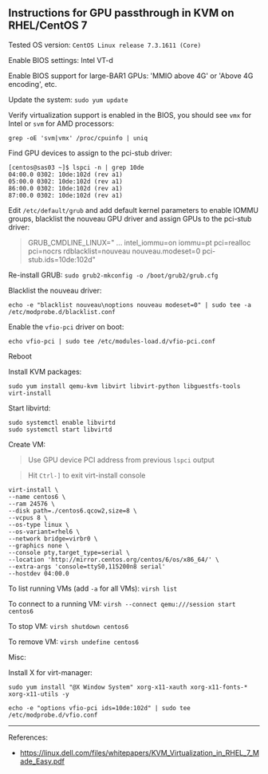 
## Instructions for GPU passthrough in KVM on RHEL/CentOS 7

Tested OS version: `CentOS Linux release 7.3.1611 (Core)`

Enable BIOS settings: Intel VT-d

Enable BIOS support for large-BAR1 GPUs: 'MMIO above 4G' or 'Above 4G encoding', etc.

Update the system: `sudo yum update`

Verify virtualization support is enabled in the BIOS, you should see `vmx` for Intel or `svm` for AMD processors:

```
grep -oE 'svm|vmx' /proc/cpuinfo | uniq
```

Find GPU devices to assign to the pci-stub driver:

```
[centos@sas03 ~]$ lspci -n | grep 10de
04:00.0 0302: 10de:102d (rev a1)
05:00.0 0302: 10de:102d (rev a1)
86:00.0 0302: 10de:102d (rev a1)
87:00.0 0302: 10de:102d (rev a1)
```

Edit `/etc/default/grub` and add default kernel parameters to enable IOMMU groups, blacklist the nouveau GPU driver and assign GPUs to the pci-stub driver:

> GRUB_CMDLINE_LINUX=" ... intel_iommu=on iommu=pt pci=realloc pci=nocrs rdblacklist=nouveau nouveau.modeset=0 pci-stub.ids=10de:102d"

Re-install GRUB: `sudo grub2-mkconfig -o /boot/grub2/grub.cfg`

Blacklist the nouveau driver:

```
echo -e "blacklist nouveau\noptions nouveau modeset=0" | sudo tee -a /etc/modprobe.d/blacklist.conf
```

Enable the `vfio-pci` driver on boot:

```
echo vfio-pci | sudo tee /etc/modules-load.d/vfio-pci.conf
```

Reboot

Install KVM packages:

```
sudo yum install qemu-kvm libvirt libvirt-python libguestfs-tools virt-install
```

Start libvirtd:

```
sudo systemctl enable libvirtd
sudo systemctl start libvirtd
```

Create VM:

> Use GPU device PCI address from previous `lspci` output

> Hit `Ctrl-]` to exit virt-install console

```
virt-install \
--name centos6 \
--ram 24576 \
--disk path=./centos6.qcow2,size=8 \
--vcpus 8 \
--os-type linux \
--os-variant=rhel6 \
--network bridge=virbr0 \
--graphics none \
--console pty,target_type=serial \
--location 'http://mirror.centos.org/centos/6/os/x86_64/' \
--extra-args 'console=ttyS0,115200n8 serial'
--hostdev 04:00.0
```

To list running VMs (add `-a` for all VMs): `virsh list`

To connect to a running VM: `virsh --connect qemu:///session start centos6`

To stop VM: `virsh shutdown centos6`

To remove VM: `virsh undefine centos6`

Misc:

Install X for virt-manager:

```
sudo yum install "@X Window System" xorg-x11-xauth xorg-x11-fonts-* xorg-x11-utils -y
```

```
echo -e "options vfio-pci ids=10de:102d" | sudo tee /etc/modprobe.d/vfio.conf
```
---

References:

  * https://linux.dell.com/files/whitepapers/KVM_Virtualization_in_RHEL_7_Made_Easy.pdf
